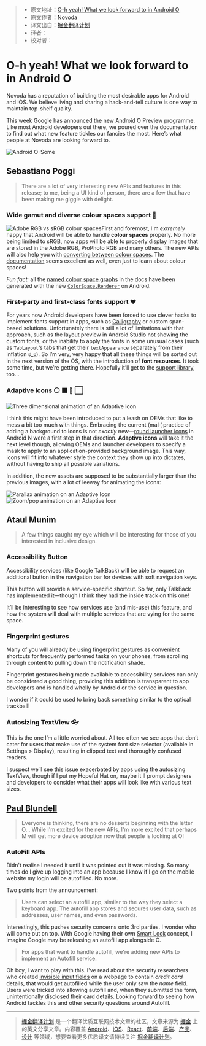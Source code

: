 > * 原文地址：[O-h yeah! What we look forward to in Android O](https://www.novoda.com/blog/o-h-yeah-what-we-look-forward-to-in-android-o/)
> * 原文作者：[Novoda](https://www.novoda.com/blog/author/novoda/)
> * 译文出自：[掘金翻译计划](https://github.com/xitu/gold-miner)
> * 译者：
> * 校对者：

# O-h yeah! What we look forward to in Android O


Novoda has a reputation of building the most desirable apps for Android and iOS. We believe living and sharing a hack-and-tell culture is one way to maintain top-shelf quality.
        

This week Google has announced the new Android O Preview programme. Like most Android developers out there, we poured over the documentation to find out what new feature tickles our fancies the most. Here’s what people at Novoda are looking forward to.

![Android O-Some](https://2.bp.blogspot.com/-WSPrWvuvCvc/WM80F43fu4I/AAAAAAAAGtU/N73vMkriLX8rH-lt1t2cns9YSuJlBHr_wCLcB/s1600/android-o-logo.png)

## Sebastiano Poggi

> There are a lot of very interesting new APIs and features in this release; to me, being a UI kind of person, there are a few that have been making me giggle with delight.

### Wide gamut and diverse colour spaces support 🌈

![Adobe RGB vs sRGB colour spaces](https://developer.android.com/reference/android/images/graphics/colorspace_adobe_rgb.png)First and foremost, I'm *extremely* happy that Android will be able to handle **colour spaces** properly. No more being limited to sRGB, now apps will be able to properly display images that are stored in the Adobe RGB, ProPhoto RGB and many others. The new APIs will also help you with [converting between colour spaces](https://developer.android.com/reference/android/graphics/ColorSpace.Adaptation.html). The [documentation](https://developer.android.com/reference/android/graphics/ColorSpace.html) seems excellent as well, even just to learn about colour spaces!

*Fun fact:* all the [named colour space graphs](https://developer.android.com/reference/android/graphics/ColorSpace.Named.html) in the docs have been generated with the new [`ColorSpace.Renderer`](https://developer.android.com/reference/android/graphics/ColorSpace.Renderer.html) on Android.

### First-party and first-class fonts support ❤️

For years now Android developers have been forced to use clever hacks to implement fonts support in apps, such as [Calligraphy](https://github.com/InflationX/Calligraphy) or custom span-based solutions. Unfortunately there is still a lot of limitations with that approach, such as the layout preview in Android Studio not showing the custom fonts, or the inability to apply the fonts in some unusual cases (such as `TabLayout`‘s tabs that get their `textAppearance` separately from their inflation ಠ_ಠ). So I’m very, very happy that all these things will be sorted out in the next version of the OS, with the introduction of **font resources**. It took some time, but we’re getting there. Hopefully it’ll get to the [support library](https://twitter.com/chrisbanes/status/844274842279051264), too…

### Adaptive Icons ⚪ ⬛ 🔴 ⬜

![Three dimensional animation of an Adaptive Icon](https://d2mxuefqeaa7sj.cloudfront.net/s_D495BEC1F83AAA38C0FCFF599E996A34C92045AC1FD3533493D989F431CA82C0_1490194268969_NB_Icon_Layers_3D_03_ext.gif)

I think this might have been introduced to put a leash on OEMs that like to mess a bit too much with things. Embracing the current (mal-)practice of adding a background to icons is not *exactly* new—[round launcher icons](https://developer.android.com/about/versions/nougat/android-7.1.html#circular-icons) in Android N were a first step in that direction. **Adaptive icons** will take it the next level though, allowing OEMs and launcher developers to specify a mask to apply to an application-provided background image. This way, icons will fit into whatever style the context they show up into dictates, without having to ship all possible variations.

In addition, the new assets are supposed to be substantially larger than the previous images, with a lot of leeway for animating the icons:

![Parallax animation on an Adaptive Icon](https://d2mxuefqeaa7sj.cloudfront.net/s_D495BEC1F83AAA38C0FCFF599E996A34C92045AC1FD3533493D989F431CA82C0_1490194498483_Single_Icon_Parallax_Demo_01_2x_ext.gif)![Zoom/pop animation on an Adaptive Icon](https://d2mxuefqeaa7sj.cloudfront.net/s_D495BEC1F83AAA38C0FCFF599E996A34C92045AC1FD3533493D989F431CA82C0_1490194498352_Single_Icon_Pickup_Drop_01_2x_ext.gif)

## Ataul Munim

> A few things caught my eye which will be interesting for those of you interested in inclusive design.

### Accessibility Button

Accessibility services (like Google TalkBack) will be able to request an additional button in the navigation bar for devices with soft navigation keys.

This button will provide a service-specific shortcut. So far, only TalkBack has implemented it—though I think they had the inside track on this one!

It’ll be interesting to see how services use (and mis-use) this feature, and how the system will deal with multiple services that are vying for the same space.

### Fingerprint gestures

Many of you will already be using fingerprint gestures as convenient shortcuts for frequently performed tasks on your phones, from scrolling through content to pulling down the notification shade.

Fingerprint gestures being made available to accessibility services can only be considered a good thing, providing this addition is transparent to app developers and is handled wholly by Android or the service in question.

I wonder if it could be used to bring back something similar to the optical trackball!

### Autosizing TextView 👓

This is the one I’m a little worried about. All too often we see apps that don’t cater for users that make use of the system font size selector (available in Settings > Display), resulting in clipped text and thoroughly confused readers.

I suspect we’ll see this issue exacerbated by apps using the autosizing TextView, though if I put my Hopeful Hat on, maybe it'll prompt designers and developers to consider what their apps will look like with various text sizes.

## [Paul Blundell](http://twitter.com/blundell_apps)

> Everyone is thinking, there are no desserts beginning with the letter O... While I'm excited for the new APIs, I'm more excited that perhaps M will get more device adoption now that people is looking at O!

### AutoFill APIs

Didn't realise I needed it until it was pointed out it was missing. So many times do I give up logging into an app because I know if I go on the mobile website my login will be autofilled. No more.

Two points from the announcement:

> Users can select an autofill app, similar to the way they select a keyboard app. The autofill app stores and secures user data, such as addresses, user names, and even passwords. 

Interestingly, this pushes security concerns onto 3rd parties. I wonder who will come out on top. With Google having their own [Smart Lock](https://get.google.com/smartlock/) concept, I imagine Google may be releasing an autofill app alongside O. 

> For apps that want to handle autofill, we're adding new APIs to implement an Autofill service. 

Oh boy, I want to play with this. I've read about the security researchers who created [invisible input fields](https://github.com/anttiviljami/browser-autofill-phishing) on a webpage to contain *credit card* details, that would get autofilled while the user only saw the *name* field. Users were tricked into allowing autofill and, when they submitted the form, unintentionally disclosed their card details. Looking forward to seeing how Android tackles this and other security questions around Autofill.


---

> [掘金翻译计划](https://github.com/xitu/gold-miner) 是一个翻译优质互联网技术文章的社区，文章来源为 [掘金](https://juejin.im) 上的英文分享文章。内容覆盖 [Android](https://github.com/xitu/gold-miner#android)、[iOS](https://github.com/xitu/gold-miner#ios)、[React](https://github.com/xitu/gold-miner#react)、[前端](https://github.com/xitu/gold-miner#前端)、[后端](https://github.com/xitu/gold-miner#后端)、[产品](https://github.com/xitu/gold-miner#产品)、[设计](https://github.com/xitu/gold-miner#设计) 等领域，想要查看更多优质译文请持续关注 [掘金翻译计划](https://github.com/xitu/gold-miner)。
